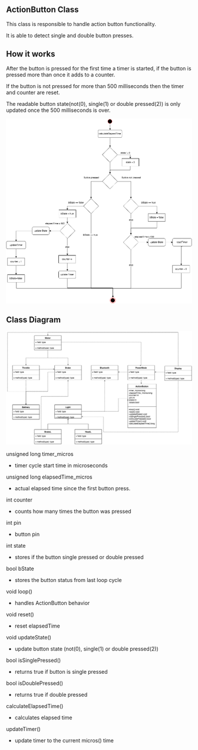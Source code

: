 ## ActionButton Class

This class is responsible to handle action button functionality.

It is able to detect single and double button presses.

## How it works

After the button is pressed for the first time a timer is started, if the button
 is pressed more than once it adds to a counter.

If the button is not pressed for more than 500 milliseconds then the timer and
counter are reset.

The readable button state(not(0), single(1) or double pressed(2)) is only
updated once the 500 milliseconds is over.

![alt text](https://github.com/LucasCoraca/M365-Unlocked/blob/master/doc/classes/ActionButton.png)

## Class Diagram

![alt text](https://github.com/LucasCoraca/M365-Unlocked/blob/master/doc/classes/ActionButtonClass.png)

unsigned long timer_micros

* timer cycle start time in microseconds

unsigned long elapsedTime_micros

* actual elapsed time since the first button press.

int counter

* counts how many times the button was pressed

int pin

* button pin

int state

* stores if the button single pressed or double pressed

bool bState

* stores the button status from last loop cycle

void loop()

* handles ActionButton behavior

void reset()

* reset elapsedTime

void updateState()

* update button state (not(0), single(1) or double pressed(2))

bool isSinglePressed()

* returns true if button is single pressed

bool isDoublePressed()

* returns true if double pressed

calculateElapsedTime()

* calculates elapsed time

updateTimer()

* update timer to the current micros() time
